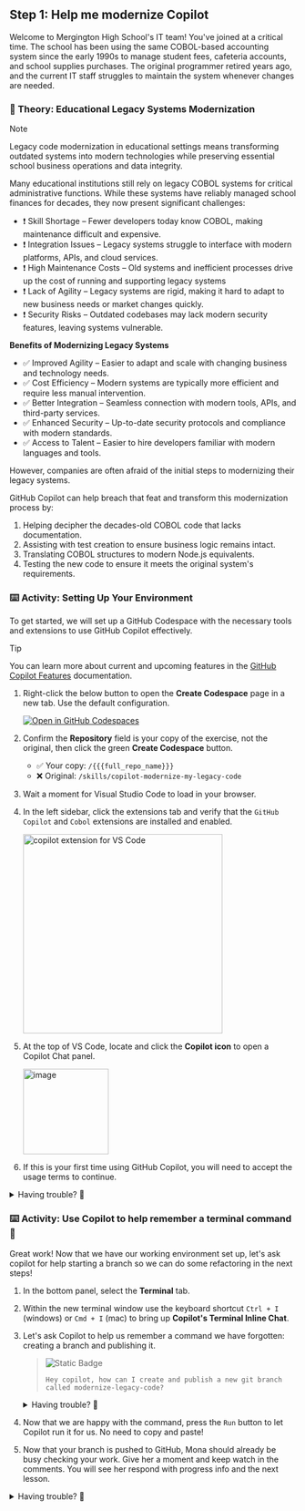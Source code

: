 ## Step 1: Help me modernize Copilot

Welcome to Mergington High School's IT team! You've joined at a critical time. The school has been using the same COBOL-based accounting system since the early 1990s to manage student fees, cafeteria accounts, and school supplies purchases. The original programmer retired years ago, and the current IT staff struggles to maintain the system whenever changes are needed.

### 📖 Theory: Educational Legacy Systems Modernization

> [!NOTE]
> Legacy code modernization in educational settings means transforming outdated systems into modern technologies while preserving essential school business operations and data integrity.

Many educational institutions still rely on legacy COBOL systems for critical administrative functions. While these systems have reliably managed school finances for decades, they now present significant challenges:

- ❗ Skill Shortage – Fewer developers today know COBOL, making maintenance difficult and expensive.
- ❗ Integration Issues – Legacy systems struggle to interface with modern platforms, APIs, and cloud services.
- ❗ High Maintenance Costs – Old systems and inefficient processes drive up the cost of running and supporting legacy systems
- ❗ Lack of Agility – Legacy systems are rigid, making it hard to adapt to new business needs or market changes quickly.
- ❗ Security Risks – Outdated codebases may lack modern security features, leaving systems vulnerable.

**Benefits of Modernizing Legacy Systems**

- ✅ Improved Agility – Easier to adapt and scale with changing business and technology needs.
- ✅ Cost Efficiency – Modern systems are typically more efficient and require less manual intervention.
- ✅ Better Integration – Seamless connection with modern tools, APIs, and third-party services.
- ✅ Enhanced Security – Up-to-date security protocols and compliance with modern standards.
- ✅ Access to Talent – Easier to hire developers familiar with modern languages and tools.

However, companies are often afraid of the initial steps to modernizing their legacy systems.

GitHub Copilot can help breach that feat and transform this modernization process by:

1. Helping decipher the decades-old COBOL code that lacks documentation.
1. Assisting with test creation to ensure business logic remains intact.
1. Translating COBOL structures to modern Node.js equivalents.
1. Testing the new code to ensure it meets the original system's requirements.

### ⌨️ Activity: Setting Up Your Environment

To get started, we will set up a GitHub Codespace with the necessary tools and extensions to use GitHub Copilot effectively.

> [!TIP]
> You can learn more about current and upcoming features in the [GitHub Copilot Features](https://docs.github.com/en/copilot/about-github-copilot/github-copilot-features) documentation.

1. Right-click the below button to open the **Create Codespace** page in a new tab. Use the default configuration.

   [![Open in GitHub Codespaces](https://github.com/codespaces/badge.svg)](https://codespaces.new/{{full_repo_name}}?quickstart=1)

1. Confirm the **Repository** field is your copy of the exercise, not the original, then click the green **Create Codespace** button.

   - ✅ Your copy: `/{{{full_repo_name}}}`
   - ❌ Original: `/skills/copilot-modernize-my-legacy-code`

1. Wait a moment for Visual Studio Code to load in your browser.

1. In the left sidebar, click the extensions tab and verify that the `GitHub Copilot` and `Cobol` extensions are installed and enabled.

   <img width="350" alt="copilot extension for VS Code" src="https://github.com/user-attachments/assets/ef1ef984-17fc-4b20-a9a6-65a866def468" />

1. At the top of VS Code, locate and click the **Copilot icon** to open a Copilot Chat panel.

   <img width="150" alt="image" src="https://github.com/user-attachments/assets/5e64db46-95cb-415d-badc-b6b8677f10c1" />

1. If this is your first time using GitHub Copilot, you will need to accept the usage terms to continue.

<details>
<summary>Having trouble? 🤷</summary><br/>

- If you don't see the Copilot icon, make sure you have the GitHub Copilot extension installed and enabled.
- If you don't see the Copilot chat panel or have other issues with it, try reloading the codespace with `Ctrl + Shift + P` (Windows) or `Cmd + Shift + P` (Mac) and selecting **Developer: Reload Window**.

</details>

### :keyboard: Activity: Use Copilot to help remember a terminal command 🙋

Great work! Now that we have our working environment set up, let's ask copilot for help starting a branch so we can do some refactoring in the next steps!

1. In the bottom panel, select the **Terminal** tab.

1. Within the new terminal window use the keyboard shortcut `Ctrl + I` (windows) or `Cmd + I` (mac) to bring up **Copilot's Terminal Inline Chat**.

1. Let's ask Copilot to help us remember a command we have forgotten: creating a branch and publishing it.

   > ![Static Badge](https://img.shields.io/badge/-Prompt-text?style=social&logo=github%20copilot)
   >
   > ```prompt
   > Hey copilot, how can I create and publish a new git branch called modernize-legacy-code?
   > ```

   <details>
   <summary>Having trouble? 🤷</summary><br/>

   Remember, you are supposed to use **Copilot's Terminal Inline Chat** NOT the Copilot Chat panel.

   The Terminal Inline Chat is specifically designed to help with terminal commands.

   Copilot should respond with a command similar to the one below.

   ```shell
   git checkout -b modernize-legacy-code
   git push -u origin modernize-legacy-code
   ```

   </details>

1. Now that we are happy with the command, press the `Run` button to let Copilot run it for us. No need to copy and paste!

1. Now that your branch is pushed to GitHub, Mona should already be busy checking your work. Give her a moment and keep watch in the comments. You will see her respond with progress info and the next lesson.

<details>
<summary>Having trouble? 🤷</summary><br/>

If you don't get feedback, here are some things to check:

- Make sure you created the branch with the **exact name** `modernize-legacy-code`. No prefixes or suffixes.
- Make sure the branch was indeed pushed to your repository. That will trigger the next step.
- If Copilot doesn't understand your command, try rephrasing it or providing more context.

</details>
